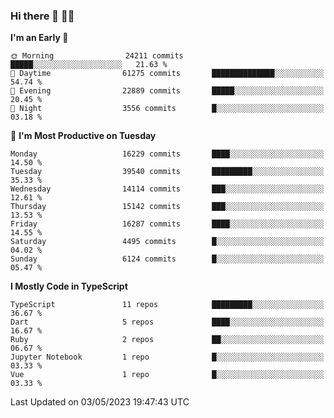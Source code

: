 ### Hi there 👋 🧑‍💻



<!--START_SECTION:waka-->
**I'm an Early 🐤** 

```text
🌞 Morning                24211 commits       █████░░░░░░░░░░░░░░░░░░░░   21.63 % 
🌆 Daytime                61275 commits       ██████████████░░░░░░░░░░░   54.74 % 
🌃 Evening                22889 commits       █████░░░░░░░░░░░░░░░░░░░░   20.45 % 
🌙 Night                  3556 commits        █░░░░░░░░░░░░░░░░░░░░░░░░   03.18 % 
```
📅 **I'm Most Productive on Tuesday** 

```text
Monday                   16229 commits       ████░░░░░░░░░░░░░░░░░░░░░   14.50 % 
Tuesday                  39540 commits       █████████░░░░░░░░░░░░░░░░   35.33 % 
Wednesday                14114 commits       ███░░░░░░░░░░░░░░░░░░░░░░   12.61 % 
Thursday                 15142 commits       ███░░░░░░░░░░░░░░░░░░░░░░   13.53 % 
Friday                   16287 commits       ████░░░░░░░░░░░░░░░░░░░░░   14.55 % 
Saturday                 4495 commits        █░░░░░░░░░░░░░░░░░░░░░░░░   04.02 % 
Sunday                   6124 commits        █░░░░░░░░░░░░░░░░░░░░░░░░   05.47 % 
```


**I Mostly Code in TypeScript** 

```text
TypeScript               11 repos            █████████░░░░░░░░░░░░░░░░   36.67 % 
Dart                     5 repos             ████░░░░░░░░░░░░░░░░░░░░░   16.67 % 
Ruby                     2 repos             ██░░░░░░░░░░░░░░░░░░░░░░░   06.67 % 
Jupyter Notebook         1 repo              █░░░░░░░░░░░░░░░░░░░░░░░░   03.33 % 
Vue                      1 repo              █░░░░░░░░░░░░░░░░░░░░░░░░   03.33 % 
```




 Last Updated on 03/05/2023 19:47:43 UTC
<!--END_SECTION:waka-->


